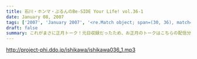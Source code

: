 ```yaml
---
title: 石川・ホンマ・ぶるんのBe-SIDE Your Life! vol.36-1
date: January 08, 2007
tags: ['2007', 'January 2007', '<re.Match object; span=(30, 36), match='vol.36'>']
draft: false
summary: これがまさに正月トーク！元日収録だったため、お正月のトークはこちらの配信分からとなります。石川ぶるんのツッコミトークにどこまでホンマは持ちこたえることができるのか？珠玉でもなーんでもない、お正月トークをご堪能あれ！NAMAE
---
```


http://project-phi.ddo.jp/ishikawa/ishikawa036_1.mp3
